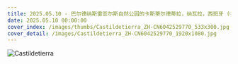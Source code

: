 ```yaml
---
title: 2025.05.10 - 巴尔德纳斯雷亚尔斯自然公园的卡斯蒂尔德蒂拉，纳瓦拉，西班牙 (© Eloi_Omella/Getty Images)
date: 2025.05.10 00:00:00
cover_index: /images/thumbs/Castildetierra_ZH-CN6042529770_533x300.jpg
cover_detail: /images/Castildetierra_ZH-CN6042529770_1920x1080.jpg
---
```


![Castildetierra](/images/Castildetierra_ZH-CN6042529770_1920x1080.jpg)
